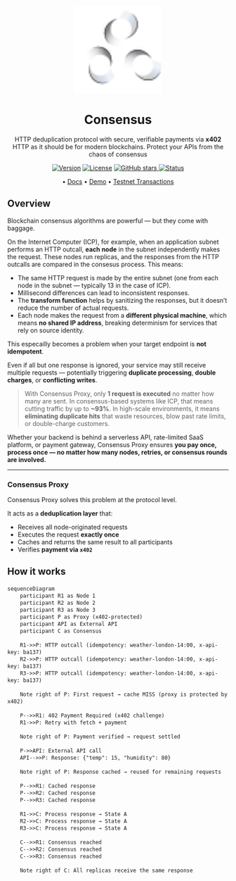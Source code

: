 <p align="center">
  <picture>
    <source srcset="assets/logo-dark.svg" media="(prefers-color-scheme: dark)">
    <source srcset="assets/logo-light.svg" media="(prefers-color-scheme: light)">
    <img src="assets/logo-light.svg" alt="Consensus logo" width="200" />
  </picture>
</p>

<h1 align="center">Consensus</h1>

<p align="center">
  HTTP deduplication protocol with secure, verifiable payments via <strong>x402</strong><br>
  HTTP as it should be for modern blockchains. Protect your APIs from the chaos of consensus
</p>

<p align="center">
  <a href="#"><img alt="Version" src="https://img.shields.io/badge/version-alpha-orange"></a>
  <a href="LICENSE"><img alt="License" src="https://img.shields.io/badge/license-BUSL--1.1-blue"></a>
  <a href="https://github.com/Demali-876/consensus/stargazers">
    <img alt="GitHub stars" src="https://img.shields.io/github/stars/Demali-876/consensus?style=social">
  </a>
  <a href="#"><img alt="Status" src="https://img.shields.io/badge/status-experimental-yellow"></a>
</p>

<p align="center">
  • <a href="#">Docs</a> 
  • <a href="#">Demo</a> 
  • <a href="https://sepolia.basescan.org/address/0x32CfC8e7aCe9517523B8884b04e4B3Fb2e064B7f#tokentxns">Testnet Transactions</a>
</p>

## Overview

Blockchain consensus algorithms are powerful — but they come with baggage.

On the Internet Computer (ICP), for example, when an application subnet performs an HTTP outcall, **each node** in the subnet independently makes the request. These nodes run replicas, and the responses from the HTTP outcalls are compared in the consesus process. This means:

- The same HTTP request is made by the entire subnet (one from each node in the subnet — typically 13 in the case of ICP).
- Millisecond differences can lead to inconsistent responses.
- The **transform function** helps by sanitizing the responses, but it doesn’t reduce the number of actual requests.
- Each node makes the request from a **different physical machine**, which means **no shared IP address**, breaking determinism for services that rely on source identity.

This especailly becomes a problem when your target endpoint is **not idempotent**.

Even if all but one response is ignored, your service may still receive multiple requests — potentially triggering **duplicate processing**, **double charges**, or **conflicting writes**.

> With Consensus Proxy, only **1 request is executed** no matter how many are sent.
> In consensus-based systems like ICP, that means cutting traffic by up to **~93%**.
> In high-scale environments, it means **eliminating duplicate hits** that waste resources, blow past rate limits, or double-charge customers.

Whether your backend is behind a serverless API, rate-limited SaaS platform, or payment gateway, Consensus Proxy ensures **you pay once, process once — no matter how many nodes, retries, or consensus rounds are involved.**

---

### Consensus Proxy

Consensus Proxy solves this problem at the protocol level.

It acts as a **deduplication layer** that:

- Receives all node-originated requests
- Executes the request **exactly once**
- Caches and returns the same result to all participants
- Verifies **payment via `x402`**

## How it works

```mermaid
sequenceDiagram
    participant R1 as Node 1
    participant R2 as Node 2
    participant R3 as Node 3
    participant P as Proxy (x402-protected)
    participant API as External API
    participant C as Consensus

    R1->>P: HTTP outcall (idempotency: weather-london-14:00, x-api-key: ba137)
    R2->>P: HTTP outcall (idempotency: weather-london-14:00, x-api-key: ba137)
    R3->>P: HTTP outcall (idempotency: weather-london-14:00, x-api-key: ba137)

    Note right of P: First request → cache MISS (proxy is protected by x402)

    P-->>R1: 402 Payment Required (x402 challenge)
    R1->>P: Retry with fetch + payment

    Note right of P: Payment verified → request settled

    P->>API: External API call
    API-->>P: Response: {"temp": 15, "humidity": 80}

    Note right of P: Response cached → reused for remaining requests

    P-->>R1: Cached response
    P-->>R2: Cached response
    P-->>R3: Cached response

    R1->>C: Process response → State A
    R2->>C: Process response → State A
    R3->>C: Process response → State A

    C-->>R1: Consensus reached
    C-->>R2: Consensus reached
    C-->>R3: Consensus reached

    Note right of C: All replicas receive the same response
```

